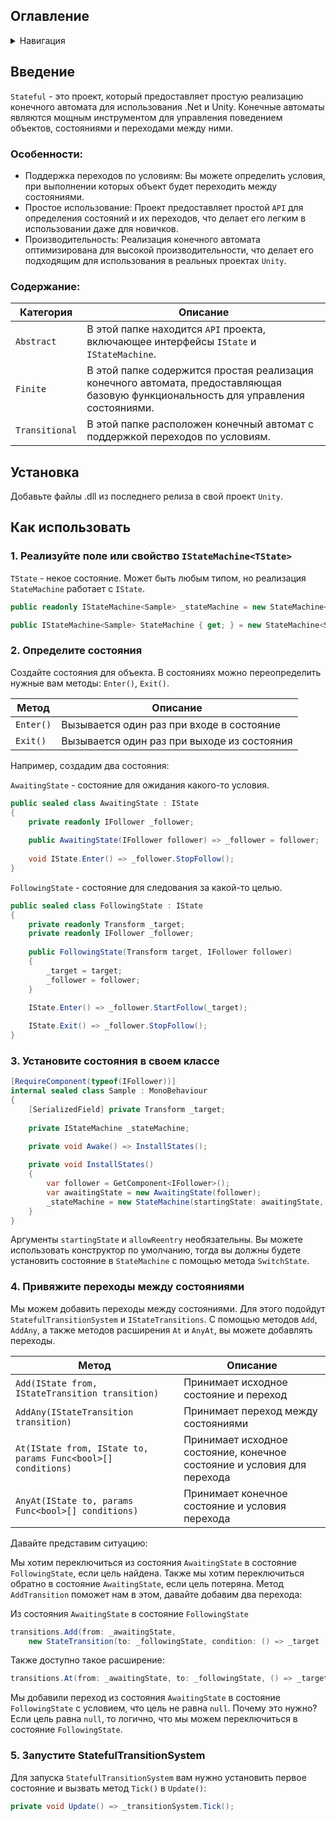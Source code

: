 ## Оглавление

<details>
<summary>Навигация</summary>

* [О проекте](#о-проекте)
* [Установка](#установка)
* [Как использовать](#как-использовать)
    * [Реализуйте поле или свойство](#1-реализуйте-поле-или-свойство-istatemachinetstate)
    * [Определите состояния](#2-определите-состояния)
    * [Установите состояния в своем классе](#3-установите-состояния-в-своем-классе)
    * [Привяжите переходы между состояниями](#4-привяжите-переходы-между-состояниями)
    * [Запустите систему переходов](#5-запустите-statefultransitionsystem)

</details>
<!-- END doctoc generated TOC please keep comment here to allow auto update -->

## Введение

`Stateful` - это проект, который предоставляет простую реализацию конечного автомата для использования .Net и Unity.
Конечные автоматы являются мощным инструментом для управления поведением объектов, состояниями и переходами между ними.

### Особенности:

* Поддержка переходов по условиям: Вы можете определить условия, при выполнении которых объект будет переходить между
  состояниями.
* Простое использование: Проект предоставляет простой `API` для определения состояний и их переходов, что делает его
  легким в использовании даже для новичков.
* Производительность: Реализация конечного автомата оптимизирована для высокой производительности, что делает его
  подходящим для использования в реальных проектах `Unity`.

### Содержание:

| Категория      | Описание                                                                                                                            |
|----------------|-------------------------------------------------------------------------------------------------------------------------------------|
| `Abstract`     | В этой папке находится `API` проекта, включающее интерфейсы `IState` и `IStateMachine`.                                             |
| `Finite`       | В этой папке содержится простая реализация конечного автомата, предоставляющая базовую функциональность для управления состояниями. |
| `Transitional` | В этой папке расположен конечный автомат с поддержкой переходов по условиям.                                                        |

## Установка

Добавьте файлы .dll из последнего релиза в свой проект `Unity`.

## Как использовать

### 1. Реализуйте поле или свойство `IStateMachine<TState>`

`TState` - некое состояние. Может быть любым типом, но реализация `StateMachine` работает с `IState`.

```csharp
public readonly IStateMachine<Sample> _stateMachine = new StateMachine<Sample>();
```

```csharp
public IStateMachine<Sample> StateMachine { get; } = new StateMachine<Sample>();
```

### 2. Определите состояния

Создайте состояния для объекта. В состояниях можно переопределить нужные вам методы: `Enter()`, `Exit()`.

| Метод     | Описание                                    |
|-----------|---------------------------------------------|
| `Enter()` | Вызывается один раз при входе в состояние   |
| `Exit()`  | Вызывается один раз при выходе из состояния |

Например, создадим два состояния:

`AwaitingState` - состояние для ожидания какого-то условия.

```csharp
public sealed class AwaitingState : IState
{
    private readonly IFollower _follower;
    
    public AwaitingState(IFollower follower) => _follower = follower;
    
    void IState.Enter() => _follower.StopFollow();
}
```

`FollowingState` - состояние для следования за какой-то целью.

```csharp
public sealed class FollowingState : IState
{
    private readonly Transform _target;
    private readonly IFollower _follower;
        
    public FollowingState(Transform target, IFollower follower)
    {
        _target = target;
        _follower = follower;
    }

    IState.Enter() => _follower.StartFollow(_target);
    
    IState.Exit() => _follower.StopFollow();
}
```

### 3. Установите состояния в своем классе

```csharp
[RequireComponent(typeof(IFollower))]
internal sealed class Sample : MonoBehaviour
{
    [SerializedField] private Transform _target;
    
    private IStateMachine _stateMachine;
    
    private void Awake() => InstallStates();

    private void InstallStates()
    {
        var follower = GetComponent<IFollower>();
        var awaitingState = new AwaitingState(follower);
        _stateMachine = new StateMachine(startingState: awaitingState, allowReentry: false);
    }
}
```

Аргументы `startingState` и `allowReentry` необязательны.
Вы можете использовать конструктор по умолчанию,
тогда вы должны будете установить состояние в `StateMachine` с помощью метода `SwitchState`.

### 4. Привяжите переходы между состояниями

Мы можем добавить переходы между состояниями.
Для этого подойдут `StatefulTransitionSystem` и `IStateTransitions`.
C помощью методов `Add`, `AddAny`, а также методов расширения `At` и `AnyAt`, вы можете добавлять переходы.

| Метод                                                        | Описание                                                                |
|--------------------------------------------------------------|-------------------------------------------------------------------------|
| `Add(IState from, IStateTransition transition)`              | Принимает исходное состояние и переход                                  |
| `AddAny(IStateTransition transition)`                        | Принимает переход между состояниями                                     |
| `At(IState from, IState to, params Func<bool>[] conditions)` | Принимает исходное состояние, конечное состояние и условия для перехода |
| `AnyAt(IState to, params Func<bool>[] conditions)`           | Принимает конечное состояние и условия перехода                         |

Давайте представим ситуацию:

Мы хотим переключиться из состояния `AwaitingState` в состояние `FollowingState`, если цель найдена.
Также мы хотим переключиться обратно в состояние `AwaitingState`, если цель потеряна.
Метод `AddTransition` поможет нам в этом, давайте добавим два перехода:

Из состояния `AwaitingState` в состояние `FollowingState`

```csharp
transitions.Add(from: _awaitingState,
    new StateTransition(to: _followingState, condition: () => _target != null));
```

Также доступно такое расширение:

```csharp
transitions.At(from: _awaitingState, to: _followingState, () => _target != null);
```

Мы добавили переход из состояния `AwaitingState` в состояние `FollowingState` с условием, что цель не равна `null`.
Почему это нужно? 
Если цель равна `null`, то логично, что мы можем переключиться в состояние `FollowingState`.

### 5. Запустите StatefulTransitionSystem

Для запуска `StatefulTransitionSystem` вам нужно установить первое состояние и вызвать метод `Tick()` в `Update()`:

```csharp
private void Update() => _transitionSystem.Tick();
```